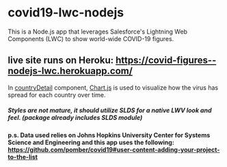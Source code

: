 # covid19-lwc-nodejs

This is a Node.js app that leverages Salesforce's Lightning Web Components (LWC) to show world-wide COVID-19 figures.

## live site runs on Heroku: https://covid-figures--nodejs-lwc.herokuapp.com/

[Chart.js]: https://www.chartjs.org/
[countryDetail]: https://github.com/ozanbotanls/covid19-lwc-nodejs/blob/master/src/modules/my/countryDetail/countryDetail.js#L19
In [countryDetail] component, [Chart.js] is used to visualize how the virus has spread for each country over time.

##### Styles are not mature, it should utilize SLDS for a native LWV look and feel. (package already includes SLDS module)

#### p.s. Data used relies on Johns Hopkins University Center for Systems Science and Engineering and this app uses the following: https://github.com/pomber/covid19#user-content-adding-your-project-to-the-list
